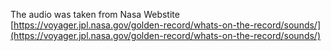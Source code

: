 The audio was taken from Nasa Webstite [https://voyager.jpl.nasa.gov/golden-record/whats-on-the-record/sounds/](https://voyager.jpl.nasa.gov/golden-record/whats-on-the-record/sounds/)